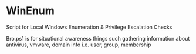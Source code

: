 # WinEnum
Script for Local Windows Enumeration &amp; Privilege Escalation Checks

Bro.ps1 is for situational awareness things such gathering information about antivirus, vmware, domain info i.e. user, group, membership
